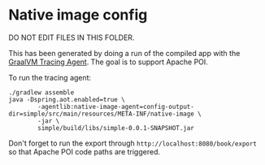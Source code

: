 # Native image config

DO NOT EDIT FILES IN THIS FOLDER.

This has been generated by doing a run of the compiled app with
the [GraalVM Tracing Agent](https://www.graalvm.org/latest/reference-manual/native-image/metadata/AutomaticMetadataCollection/).
The goal is to support Apache POI.

To run the tracing agent:

```shell
./gradlew assemble
java -Dspring.aot.enabled=true \
        -agentlib:native-image-agent=config-output-dir=simple/src/main/resources/META-INF/native-image \
        -jar \
        simple/build/libs/simple-0.0.1-SNAPSHOT.jar
```

Don't forget to run the export through `http://localhost:8080/book/export` so that Apache POI code paths are triggered.